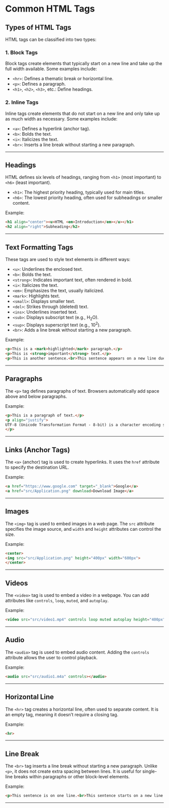 # Common HTML Tags

## Types of HTML Tags

HTML tags can be classified into two types:

### 1. Block Tags

Block tags create elements that typically start on a new line and take up the full width available. Some examples include:
- `<hr>`: Defines a thematic break or horizontal line.
- `<p>`: Defines a paragraph.
- `<h1>`, `<h2>`, `<h3>`, etc.: Define headings.

### 2. Inline Tags

Inline tags create elements that do not start on a new line and only take up as much width as necessary. Some examples include:
- `<a>`: Defines a hyperlink (anchor tag).
- `<b>`: Bolds the text.
- `<i>`: Italicizes the text.
- `<br>`: Inserts a line break without starting a new paragraph.

---

## Headings

HTML defines six levels of headings, ranging from `<h1>` (most important) to `<h6>` (least important).

- `<h1>`: The highest priority heading, typically used for main titles.
- `<h6>`: The lowest priority heading, often used for subheadings or smaller content.

Example:
```html
<h1 align="center"><u>HTML <em>Introduction</em></u></h1>
<h2 align="right">Subheading</h2>
```
---

## Text Formatting Tags

These tags are used to style text elements in different ways:

- `<u>`: Underlines the enclosed text.
- `<b>`: Bolds the text.
- `<strong>`: Indicates important text, often rendered in bold.
- `<i>`: Italicizes the text.
- `<em>`: Emphasizes the text, usually italicized.
- `<mark>`: Highlights text.
- `<small>`: Displays smaller text.
- `<del>`: Strikes through (deleted) text.
- `<ins>`: Underlines inserted text.
- `<sub>`: Displays subscript text (e.g., H<sub>2</sub>O).
- `<sup>`: Displays superscript text (e.g., 10<sup>2</sup>).
- `<br>`: Adds a line break without starting a new paragraph.

Example:
```html
<p>This is a <mark>highlighted</mark> paragraph.</p>
<p>This is <strong>important</strong> text.</p>
<p>This is another sentence.<br>This sentence appears on a new line due to the `<br>` tag.</p>
```
---

## Paragraphs

The `<p>` tag defines paragraphs of text. Browsers automatically add space above and below paragraphs.

Example:
```html
<p>This is a paragraph of text.</p>
<p align="justify">
UTF-8 (Unicode Transformation Format - 8-bit) is a character encoding system designed to encode all possible characters (called code points) in the Unicode standard using one to four bytes. It is widely used because it supports a vast range of characters from many languages and symbols, while being backward compatible with ASCII (which only uses one byte per character).
</p>
```
---

## Links (Anchor Tags)

The `<a>` (anchor) tag is used to create hyperlinks. It uses the `href` attribute to specify the destination URL.

Example:
```html
<a href="https://www.google.com" target="_blank">Google</a>
<a href="src/Application.png" download>Download Image</a>
```
---

## Images

The `<img>` tag is used to embed images in a web page. The `src` attribute specifies the image source, and `width` and `height` attributes can control the size.

Example:
```html
<center>
<img src="src/Application.png" height="400px" width="600px">
</center>
```
---

## Videos

The `<video>` tag is used to embed a video in a webpage. You can add attributes like `controls`, `loop`, `muted`, and `autoplay`.

Example:
```html
<video src="src/video1.mp4" controls loop muted autoplay height="400px" width="600px"></video>
```
---

## Audio

The `<audio>` tag is used to embed audio content. Adding the `controls` attribute allows the user to control playback.

Example:
```html
<audio src="src/audio1.m4a" controls></audio>
```
---

## Horizontal Line

The `<hr>` tag creates a horizontal line, often used to separate content. It is an empty tag, meaning it doesn’t require a closing tag.

Example:
```html
<hr>
```
---

## Line Break

The `<br>` tag inserts a line break without starting a new paragraph. Unlike `<p>`, it does not create extra spacing between lines. It is useful for single-line breaks within paragraphs or other block-level elements.

Example:
```html
<p>This sentence is on one line.<br>This sentence starts on a new line due to the `<br>` tag.</p>
```
---

